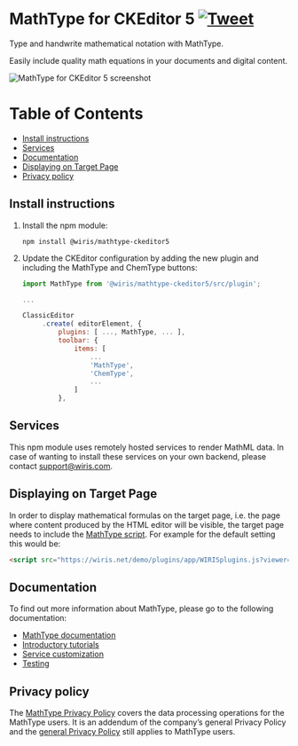 MathType for CKEditor 5 [![Tweet](https://img.shields.io/twitter/url/http/shields.io.svg?style=social)](https://twitter.com/wirismath)
===

Type and handwrite mathematical notation with MathType.

Easily include quality math equations in your documents and digital content.

![MathType for CKEditor 5 screenshot](http://www.wiris.com/portal/themes/wiris_com/img/others/ckeditor_plugin_npm.png)

# Table of Contents

- [Install instructions](#install-instructions)
- [Services](#services)
- [Documentation](#documentation)
- [Displaying on Target Page](#displaying-on-target-page)
- [Privacy policy](#privacy-policy)

## Install instructions

1. Install the npm module:

   ```
   npm install @wiris/mathtype-ckeditor5 
   ```

2. Update the CKEditor configuration by adding the new plugin and including the MathType and ChemType buttons:

   ```js
   import MathType from '@wiris/mathtype-ckeditor5/src/plugin';

   ...

   ClassicEditor
        .create( editorElement, {
            plugins: [ ..., MathType, ... ],
            toolbar: {
                items: [
                    ...
                    'MathType',
                    'ChemType',
                    ...
                ]
            },
   ```

## Services

This npm module uses remotely hosted services to render MathML data. In case of wanting to install these services on your own backend, please contact <support@wiris.com>.

[comment]: <> (TODO: fill this section when the documentation is ready)

## Displaying on Target Page

In order to display mathematical formulas on the target page, i.e. the page where content produced by the HTML editor will be visible, the target page needs to include the [MathType script](https://docs.wiris.com/en/mathtype/mathtype_web/integrations/mathml-mode#add_a_script_to_head). For example for the default setting this would be:
```html
<script src="https://wiris.net/demo/plugins/app/WIRISplugins.js?viewer=image"></script>
```

## Documentation

To find out more information about MathType, please go to the following documentation:

[comment]: <> (TODO: link to install instructions)
* [MathType documentation](http://docs.wiris.com/en/mathtype/mathtype_web/start)
* [Introductory tutorials](http://docs.wiris.com/en/mathtype/mathtype_web/intro_tutorials)
* [Service customization](http://docs.wiris.com/en/mathtype/mathtype_web/integrations/config-table)
* [Testing](http://docs.wiris.com/en/mathtype/mathtype_web/integrations/html/plugins-test)

## Privacy policy

The [MathType Privacy Policy](http://www.wiris.com/mathtype/privacy-policy) covers the data processing operations for the MathType users. It is an addendum of the company’s general Privacy Policy and the [general Privacy Policy](https://wiris.com/en/privacy-policy) still applies to MathType users.
